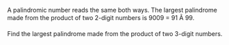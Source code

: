 A palindromic number reads the same both ways. The largest palindrome made from the product of two 2-digit numbers is 9009 = 91 Ã 99.

Find the largest palindrome made from the product of two 3-digit numbers.
